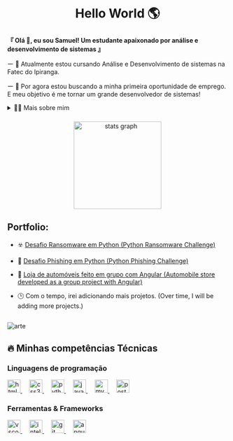 <h1 align="center">Hello World 🌎</h1>

###

<p align="left">
  
 **『 Olá 👋, eu sou Samuel! Um estudante apaixonado por análise e desenvolvimento de sistemas 』**

   ー 🎐 Atualmente estou cursando Análise e Desenvolvimento de sistemas na Fatec do Ipiranga.
   
   ー 🎯 Por agora estou buscando a minha primeira oportunidade de emprego. E meu objetivo é me tornar um grande desenvolvedor de sistemas!
</p>

<details>
  <summary>👨‍💻 Mais sobre mim</summary>

  - 💬 Tenho 19 anos e atualmente estudo tanto na faculdade quanto de forma autônoma. Possuo um nível pré-avançado em inglês e experiência considerável com linguagens de programação, entre outras habilidades. Durante meu período na ETEC, desenvolvi importantes soft skills, o que acabou me permitindo aprimorar minha comunicação e interagir de maneira mais aberta com as pessoas ao meu redor.

  - 🎮 Meus hobbies, quando tenho tempo livre, incluem atividades voltadas ao lazer, como jogar videogames, ler mangás ou ir à academia para exercitar os músculos.
</details>

###

<div align="center">
  <img src="https://github-readme-stats.vercel.app/api?username=AgainSantos&hide_title=false&hide_rank=false&show_icons=true&include_all_commits=true&count_private=true&disable_animations=false&theme=vue-dark&locale=pt-br&hide_border=false&custom_title=Minhas%20estat%C3%ADsticas%20do%20GITHUB" height="200" alt="stats graph"  />
</div>

## Portfolio:

 - ☣️ [Desafio Ransomware em Python (Python Ransomware Challenge) ](https://github.com/AgainSantos/cibersecurity-desafio-ransomware)

 - 🎣 [Desafio Phishing em Python (Python Phishing Challenge) ](https://github.com/AgainSantos/cibersecurity-desafio-phishing)

- 🚗 [Loja de automóveis feito em grupo com Angular (Automobile store developed as a group project with Angular) ](https://github.com/CaioTBarbieri/Projetta)

- 🕒 Com o tempo, irei adicionando mais projetos. (Over time, I will be adding more projects.)

  ##
  
<p align="left">
  <img align="center" src="https://i.pinimg.com/originals/97/41/f0/9741f0c6151635b29300e6f7656e1644.gif" alt="arte" style="max-height: 80%;">
</p>

## 🔥 Minhas competências Técnicas

 <!-- Seção: Linguagens de programação -->
<div style="flex-basis: 48%;">
  <h3>Linguagens de programação</h3>
  <a href="https://www.w3.org/html/" target="https://www.w3schools.com/html/html_intro.asp">
    <img src="https://cdn.jsdelivr.net/gh/devicons/devicon/icons/html5/html5-original.svg" height="30" alt="html5 logo" />
  </a>
  <img width="12" />
  <a href="https://www.w3.org/Style/CSS/" target="https://www.w3schools.com/css/default.asp">
    <img src="https://cdn.jsdelivr.net/gh/devicons/devicon/icons/css3/css3-original.svg" height="30" alt="css3 logo" />
  </a>
  <img width="12" />
  <a href="https://www.python.org" target="https://www.python.org/">
    <img src="https://cdn.jsdelivr.net/gh/devicons/devicon/icons/python/python-original.svg" height="30" alt="python logo" />
  </a>
  <img width="12" />
  <a href="https://www.java.com" target="https://www.java.com/en/download/">
    <img src="https://cdn.jsdelivr.net/gh/devicons/devicon/icons/java/java-original.svg" height="30" alt="java logo" />
  </a>
  <img width="12" />
  <a href="https://www.mysql.com/" target="https://www.mysql.com/downloads/">
    <img src="https://cdn.jsdelivr.net/gh/devicons/devicon/icons/mysql/mysql-original.svg" height="30" alt="mysql logo" />
  </a>
  <img width="12" />
  <a href="https://www.postgresql.org/" target="https://www.postgresql.org/download/">
    <img src="https://cdn.jsdelivr.net/gh/devicons/devicon/icons/postgresql/postgresql-original.svg" height="30" alt="postgresql logo" />
  </a>
</div>

###

<!-- Seção: Ferramentas & Frameworks -->
<div style="flex-basis: 48%;">
  <h3>Ferramentas & Frameworks</h3>
  <a href="https://code.visualstudio.com/" target="https://code.visualstudio.com/download">
    <img src="https://cdn.jsdelivr.net/gh/devicons/devicon/icons/vscode/vscode-original.svg" height="30" alt="vscode logo" />
  </a>
  <img width="12" />
  <a href="https://www.jetbrains.com/idea/" target="https://www.jetbrains.com/pt-br/idea/download/?section=windows">
    <img src="https://cdn.jsdelivr.net/gh/devicons/devicon/icons/intellij/intellij-original.svg" height="30" alt="intellij logo" />
  </a>
  <img width="12" />
  <a href="https://git-scm.com/" target="https://github.com/">
    <img src="https://cdn.jsdelivr.net/gh/devicons/devicon/icons/git/git-original.svg" height="30" alt="git logo" />
  </a>
   <img width="12" />
  <a href="https://angular.dev/" target="https://angular.dev/installation">
    <img src="https://cdn.jsdelivr.net/gh/devicons/devicon/icons/angular/angular-original.svg" height="30" alt="angular logo" />
  </a>
</div>


###
